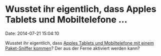 Wusstet ihr eigentlich, dass Apples Tablets und Mobiltelefone \...
==================================================================

Date: 2014-07-21 15:04:10

Wusstet ihr eigentlich, dass [Apples Tablets und Mobiltelefone mit einem
Paket-Sniffer
kommen](http://www.zdziarski.com/blog/wp-content/uploads/2014/07/iOS_Backdoors_Attack_Points_Surveillance_Mechanisms.pdf)?
Der aus der Ferne aktiviert werden kann?
